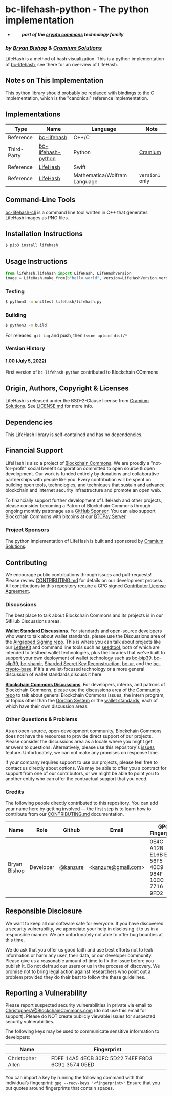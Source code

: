 # bc-lifehash-python - The python implementation

* <img src="images/logos/crypto-commons-super-simple.png" width=16 valign="bottom">&nbsp;&nbsp; ***part of the [crypto commons](https://github.com/BlockchainCommons/crypto-commons/blob/master/README.md) technology family***

### _by [Bryan Bishop](https://github.com/kanzure) & [Cramium Solutions](https://cramiumsolutions.com/)_

LifeHash is a method of hash visualization. This is a python implementation of [bc-lifehash](https://github.com/BlockchainCommons/bc-lifehash), see there for an overview of LifeHash.

## Notes on This Implementation

This python library should probably be replaced with bindings to the C implementation, which is the "canonical" reference implementation.

## Implementations

| Type | Name | Language | Note |
|------|------|----------|------|
| Reference | [bc-lifehash](https://github.com/BlockchainCommons/bc-lifehash) | C++/C
| Third-Party | [bc-lifehash-python](https://github.com/BlockchainCommons/bc-lifehash-python) | Python | [Cramium](https://cramiumsolutions.com/)
| Reference | [LifeHash](https://github.com/BlockchainCommons/LifeHash) | Swift
| Reference | [LifeHash](https://github.com/BlockchainCommons/LifeHash) | Mathematica/Wolfram Language | `version1` only

## Command-Line Tools

[bc-lifehash-cli](https://github.com/BlockchainCommons/bc-lifehash-cli) is a command line tool written in C++ that generates LifeHash images as PNG files.


## Installation Instructions

```bash
$ pip3 install lifehash
```

## Usage Instructions

```python
from lifehash.lifehash import LifeHash, LifeHashVersion
image = LifeHash.make_from(b"hello world", version=LifeHashVersion.version2, module_size=1, has_alpha=True)
```

### Testing

```bash
$ python3 -m unittest lifehash/lifehash.py
```

### Building

```bash
$ python3 -m build
```

For releases: `git tag` and push, then `twine upload dist/*`

### Version History

#### 1.00 (July 5, 2022)

First version of `bc-lifehash-python` contributed to Blockchain COmmons.

## Origin, Authors, Copyright & Licenses

LifeHash is released under the BSD-2-Clause license from [Cramium Solutions](https://cramiumsolutions.com). See [LICENSE.md](LICENSE.md) for more info.

## Dependencies

This LifeHash library is self-contained and has no dependencies.

## Financial Support

LifeHash is also a project of [Blockchain Commons](https://www.blockchaincommons.com/). We are proudly a "not-for-profit" social benefit corporation committed to open source & open development. Our work is funded entirely by donations and collaborative partnerships with people like you. Every contribution will be spent on building open tools, technologies, and techniques that sustain and advance blockchain and internet security infrastructure and promote an open web.

To financially support further development of LifeHash and other projects, please consider becoming a Patron of Blockchain Commons through ongoing monthly patronage as a [GitHub Sponsor](https://github.com/sponsors/BlockchainCommons). You can also support Blockchain Commons with bitcoins at our [BTCPay Server](https://btcpay.blockchaincommons.com/).

### Project Sponsors

The python implementation of LifeHash is built and sponsored by [Cramium Solutions](https://cramiumsolutions.com/).

## Contributing

We encourage public contributions through issues and pull-requests! Please review [CONTRIBUTING.md](./CONTRIBUTING.md) for details on our development process. All contributions to this repository require a GPG signed [Contributor License Agreement](./CLA.md).

### Discussions

The best place to talk about Blockchain Commons and its projects is in our GitHub Discussions areas.

[**Wallet Standard Discussions**](https://github.com/BlockchainCommons/AirgappedSigning/discussions). For standards and open-source developers who want to talk about wallet standards, please use the Discussions area of the [Airgapped Signing repo](https://github.com/BlockchainCommons/AirgappedSigning). This is where you can talk about projects like our [LetheKit](https://github.com/BlockchainCommons/bc-lethekit) and command line tools such as [seedtool](https://github.com/BlockchainCommons/bc-seedtool-cli), both of which are intended to testbed wallet technologies, plus the libraries that we've built to support your own deployment of wallet technology such as [bc-bip39](https://github.com/BlockchainCommons/bc-bip39), [bc-slip39](https://github.com/BlockchainCommons/bc-slip39), [bc-shamir](https://github.com/BlockchainCommons/bc-shamir), [Sharded Secret Key Reconstruction](https://github.com/BlockchainCommons/bc-sskr), [bc-ur](https://github.com/BlockchainCommons/bc-ur), and the [bc-crypto-base](https://github.com/BlockchainCommons/bc-crypto-base). If it's a wallet-focused technology or a more general discussion of wallet standards,discuss it here.

[**Blockchain Commons Discussions**](https://github.com/BlockchainCommons/Community/discussions). For developers, interns, and patrons of Blockchain Commons, please use the discussions area of the [Community repo](https://github.com/BlockchainCommons/Community) to talk about general Blockchain Commons issues, the intern program, or topics other than the [Gordian System](https://github.com/BlockchainCommons/Gordian/discussions) or the [wallet standards](https://github.com/BlockchainCommons/AirgappedSigning/discussions), each of which have their own discussion areas.

### Other Questions & Problems

As an open-source, open-development community, Blockchain Commons does not have the resources to provide direct support of our projects. Please consider the discussions area as a locale where you might get answers to questions. Alternatively, please use this repository's [issues](./issues) feature. Unfortunately, we can not make any promises on response time.

If your company requires support to use our projects, please feel free to contact us directly about options. We may be able to offer you a contract for support from one of our contributors, or we might be able to point you to another entity who can offer the contractual support that you need.

### Credits

The following people directly contributed to this repository. You can add your name here by getting involved — the first step is to learn how to contribute from our [CONTRIBUTING.md](./CONTRIBUTING.md) documentation.

| Name | Role | Github | Email | GPG Fingerprint |
|---|---|---|---|---|
| Bryan Bishop | Developer | [@kanzure](https://github.com/kanzure) | \<kanzure@gmail.com\> | 0E4C A12B E16B E691 56F5 40C9 984F 10CC 7716 9FD2 |

## Responsible Disclosure

We want to keep all our software safe for everyone. If you have discovered a security vulnerability, we appreciate your help in disclosing it to us in a responsible manner. We are unfortunately not able to offer bug bounties at this time.

We do ask that you offer us good faith and use best efforts not to leak information or harm any user, their data, or our developer community. Please give us a reasonable amount of time to fix the issue before you publish it. Do not defraud our users or us in the process of discovery. We promise not to bring legal action against researchers who point out a problem provided they do their best to follow the these guidelines.

## Reporting a Vulnerability

Please report suspected security vulnerabilities in private via email to ChristopherA@BlockchainCommons.com (do not use this email for support). Please do NOT create publicly viewable issues for suspected security vulnerabilities.

The following keys may be used to communicate sensitive information to developers:

| Name              | Fingerprint                                        |
| ----------------- | -------------------------------------------------- |
| Christopher Allen | FDFE 14A5 4ECB 30FC 5D22  74EF F8D3 6C91 3574 05ED |

You can import a key by running the following command with that individual’s fingerprint: `gpg --recv-keys "<fingerprint>"` Ensure that you put quotes around fingerprints that contain spaces.
